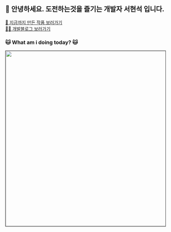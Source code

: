 ## 👋 안녕하세요. 도전하는것을 즐기는 개발자 서현석 입니다.
   
[💎 지금까지 만든 작품 보러가기 ](https://link.inpock.co.kr/chucoding) <br/>
[✍🏻 개발블로그 보러가기 ](https://chucoding.tistory.com)
    
### 🐱 What am i doing today? 🐱
<a href="https://github.com/chucoding/notion2svg">
    <img height="550em" border="1px solid black" src="https://camo.githubusercontent.com/21d0560de36f06e1a262b9f64f3edbc3caf5a7fbc63eadffb05474fabb781512/68747470733a2f2f6e6f74696f6e327376672d636875636f64696e672e6b6f7965622e617070">
</a>
